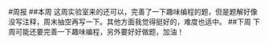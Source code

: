 #周报 
##本周
	这周实验室来的还可以，完善了一下趣味编程的题，但是题解好像没写注释，周末抽空再写一下。其他方面我觉得挺好的，难度也适中。
##下周
	下周可能还要完善一下趣味编程，另外要好好做题，加油！
